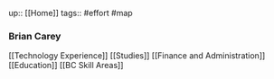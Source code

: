 up:: [[Home]]
tags:: #effort #map 

### Brian Carey

[[Technology Experience]]
[[Studies]]
[[Finance and Administration]]
[[Education]]
[[BC Skill Areas]]
